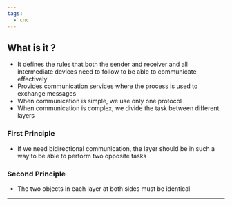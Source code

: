 ```yaml
---
tags:
  - cnc
---
```

## What is it ?

- It defines the rules that both the sender and receiver and all intermediate devices need to follow to be able to communicate effectively
- Provides communication services where the process is used to exchange messages
- When communication is simple, we use only one protocol
- When communication is complex, we divide the task between different layers

### First Principle

- If we need bidirectional communication, the layer should be in such a way to be able to perform two opposite tasks

### Second Principle

- The two objects in each layer at both sides must be identical


---

